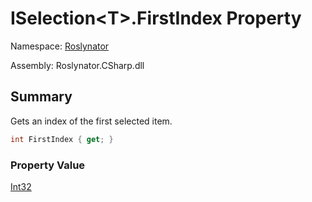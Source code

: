 # ISelection\<T>\.FirstIndex Property

Namespace: [Roslynator](../../README.md)

Assembly: Roslynator\.CSharp\.dll

## Summary

Gets an index of the first selected item\.

```csharp
int FirstIndex { get; }
```

### Property Value

[Int32](https://docs.microsoft.com/en-us/dotnet/api/system.int32)

